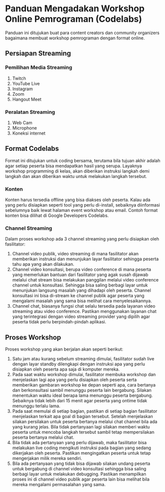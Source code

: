 # Panduan Mengadakan Workshop Online Pemrograman (Codelabs)
Panduan ini ditujukan buat para content creators dan community organizers bagaimana membuat workshop pemrograman dengan format online.

## Persiapan Streaming
### Pemilihan Media Streaming
1. Twitch
2. YouTube Live
3. Instagram
4. Zoom
5. Hangout Meet

### Peralatan Streaming
1. Web Cam
2. Microphone
3. Koneksi internet


## Format Codelabs
    
Format ini ditujukan untuk coding bersama, terutama bila tujuan akhir adalah agar setiap peserta bisa mendapatkan hasil yang serupa. Layaknya workshop programming di kelas, akan diberikan instruksi langkah demi langkah dan akan diberikan waktu untuk melakukan langkah tersebut.

### Konten
Konten harus tersedia offline yang bisa diakses oleh peserta. Kalau ada yang perlu disiapkan seperti tool yang perlu di-install, sebaiknya diinformasi sebelumnya baik lewat halaman event workshop atau email. Contoh format konten bisa dilihat di Google Developers Codelabs.

### Channel Streaming

Dalam proses workshop ada 3 channel streaming yang perlu disiapkan oleh fasilitator:
1. Channel video publik, video streaming di mana fasilitator akan memberikan instruksi dan menunjukan layar fasilitator sehingga peserta tahu apa yang akan dilakukan.
2. Channel video konsultasi, berupa video conference di mana peserta yang memerlukan bantuan dari fasilitator yang agak susah dijawab melalui chat stream bisa melakukan panggilan melalui video conference channel untuk konsultasi. Sehingga bisa saling berbagi layar untuk menunjukan langsung masalah yang dihadapi oleh peserta. Channel konsultasi ini bisa di-stream ke channel publik agar peserta yang mengalami masalah yang sama bisa melihat cara menyelesaikannya.
3. Channel chat, biasanya fungsi chat selalu tersedia pada layanan video streaming atau video conference. Pastikan menggunakan layanan chat yang terintegrasi dengan video streaming provider yang dipilih agar peserta tidak perlu berpindah-pindah aplikasi.

## Proses Workshop
Proses workshop yang akan berjalan akan seperti berikut:

1. Satu jam atau kurang sebelum streaming dimulai, fasilitator sudah live dengan layar standby dilengkapi dengan instruksi apa yang perlu disiapkan oleh peserta apa saja di komputer mereka.
2. Pada saat waktu workshop dimulai, fasilitator membuka workshop dan menjelaskan lagi apa yang perlu disiapkan oleh peserta serta memberikan gambaran workshop ke depan seperti apa, cara bertanya dan berkonsultasi sambil menunggu peserta lain bergabung. Silakan menentukan waktu ideal berapa lama menunggu peserta bergabung. Sebaiknya tidak lebih dari 15 menit agar peserta yang ontime tidak menunggu terlalu lama.
3. Pada saat memulai di setiap bagian, pastikan di setiap bagian fasilitator menjelaskan terkait apa goal di bagian tersebut. Setelah menjelaskan silakan persilakan untuk peserta bertanya melalui chat channel bila ada yang kurang jelas. Bila tidak pertanyaan lagi silakan memberi waktu peserta untuk mencoba langkah tersebut sambil tetap mempersilakan peserta bertanya melalui chat.
4. Bila tidak ada pertanyaan yang perlu dijawab, maka fasilitator bisa melakukan live coding mengikuti instruksi pada bagian yang sedang dikerjakan oleh peserta. Pastikan mengingatkan peserta untuk tetap mengerjakan milik mereka sendiri.
5. Bila ada pertanyaan yang tidak bisa dijawab silakan undang peserta untuk bergabung di channel video konsultasi sehingga bisa saling berbagi layar untuk melakukan debugging. Pastikan menampilkan proses ini di channel video publik agar peserta lain bisa melihat bila mereka mengalami permasalahan yang sama.
